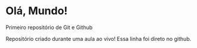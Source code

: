 # Olá, Mundo!
 Primeiro repositório de Git e Github

 Repositório criado durante uma aula ao vivo!
Essa linha  foi direto no github.
